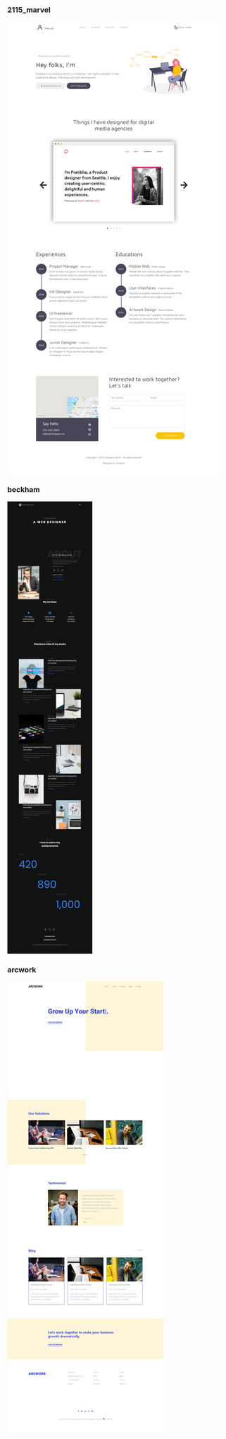 ### 2115_marvel
![2115_marvel](./2115_marvel.png)

### beckham
![beckham](./beckham.jpeg)

### arcwork
![arcwork.jpeg](./arcwork.jpeg)